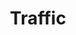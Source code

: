 ---
layout: tag-list
type: tag
title: Traffic
slug: Traffic
category: Tag
sidebar: false
description: >
      Subida de archivos.
---